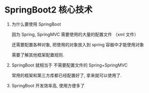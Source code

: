 # SpringBoot2 核心技术

1. 为什么要使用 SpringBoot

   因为 Spring, SpringMVC 需要使用的大量的配置文件 （xml 文件）

   还需要配置各种对象, 把使用的对象放入到 spring 容器中才能使用对象

   需要了解其他框架配置规则.

2. SpringBoot 就相当于 不需要配置文件的 Spring+SpringMVC

   常用的框架和第三方库都已经配置好了, 拿来就可以使用了.

3. SpringBoot 开发效率高, 使用方便多了

